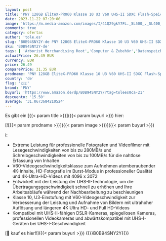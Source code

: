 ```yaml
---
layout: post
title: 'PNY 128GB EliteX-PRO60 Klasse 10 U3 V60 UHS-II SDXC Flash-Speicherkarte'
date: 2023-11-22 07:20:00
image: 'https://m.media-amazon.com/images/I/41Q29gkY7FL._SL500_._SL400_.jpg'
comments: true
category: ofertas
author: 'tole.es'
slug: 'B0B94SNY2Y-de PNY 128GB EliteX-PRO60 Klasse 10 U3 V60 UHS-II SDXC Flash-...'
sku: 'B0B94SNY2Y-de'
tags: [ 'Arborist Merchandising Root','Computer & Zubehör','Datenspeicher','Externe Datenspeicher','SecureDigital-Cards','Self Service','Special Features Stores','Speicherkarten','Speicherkarten & USB-Sticks','a4cbee59-f823-40fe-831a-7de64f655f6f_0','a4cbee59-f823-40fe-831a-7de64f655f6f_9901','pny','🇩🇪', ]
actualPrice: 26.49 EUR
currency: EUR
price: 26.49
comparePrice: 31.35 EUR
prodname: 'PNY 128GB EliteX-PRO60 Klasse 10 U3 V60 UHS-II SDXC Flash-Speicherkarte'
country: 'de'
flag: '🇩🇪'
brand: 'PNY'
buyurl: 'https://www.amazon.de/dp/B0B94SNY2Y/?tag=tolees0ca-21'
descuento: '15.50'
average: '31.0673684210524'
---
```


Es gibt ein [{{< param title >}}]({{< param buyurl >}}) hier:

[![{{< param prodname >}}]({{< param image >}})]({{< param buyurl >}})

ℹ️:

- Extreme Leistung für professionelle Fotografen und Videofilmer mit Lesegeschwindigkeiten von bis zu 280MB/s und Schreibgeschwindigkeiten von bis zu 100MB/s für die nahtlose Erfassung von Inhalten
- V60-Videogeschwindigkeitsklasse zum Aufnehmen atemberaubender 4K-Inhalte, HD-Fotografie im Burst-Modus in professioneller Qualität und 4K-Ultra-HD-Videos mit 4096 x 3072
- Entwickelt mit der Leistung der UHS-II-Technologie, um die Übertragungsgeschwindigkeit schnell zu erhöhen und Ihre Arbeitsabläufe während der Nachbearbeitung zu beschleunigen
- Klasse 10, U3-Einstufung mit V60-Videogeschwindigkeit zur Verbesserung der Leistung und Aufnahme von Bildern mit ultrahoher Auflösung und längeren 4K Ultra HD- und Full HD-Videos
- Kompatibel mit UHS-II-fähigen DSLR-Kameras, spiegellosen Kameras, professionellen Videokameras und abwärtskompatibel mit UHS-I-Geräten bei UHS-I-Geschwindigkeit

[🛒 kauf es hier!!]({{< param buyurl >}})
{{<world>}}B0B94SNY2Y{{</world>}}
